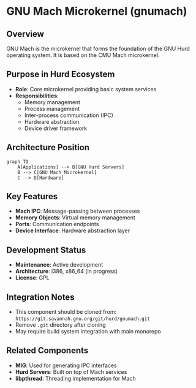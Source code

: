 # GNU Mach Microkernel (gnumach)

## Overview
GNU Mach is the microkernel that forms the foundation of the GNU Hurd operating system. It is based on the CMU Mach microkernel.

## Purpose in Hurd Ecosystem
- **Role**: Core microkernel providing basic system services
- **Responsibilities**: 
  - Memory management
  - Process management
  - Inter-process communication (IPC)
  - Hardware abstraction
  - Device driver framework

## Architecture Position
```mermaid
graph TD
    A[Applications] --> B[GNU Hurd Servers]
    B --> C[GNU Mach Microkernel]
    C --> D[Hardware]
```

## Key Features
- **Mach IPC**: Message-passing between processes
- **Memory Objects**: Virtual memory management
- **Ports**: Communication endpoints
- **Device Interface**: Hardware abstraction layer

## Development Status
- **Maintenance**: Active development
- **Architecture**: i386, x86_64 (in progress)
- **License**: GPL

## Integration Notes
- This component should be cloned from: `https://git.savannah.gnu.org/git/hurd/gnumach.git`
- Remove `.git` directory after cloning
- May require build system integration with main monorepo

## Related Components
- **MIG**: Used for generating IPC interfaces
- **Hurd Servers**: Built on top of Mach services
- **libpthread**: Threading implementation for Mach